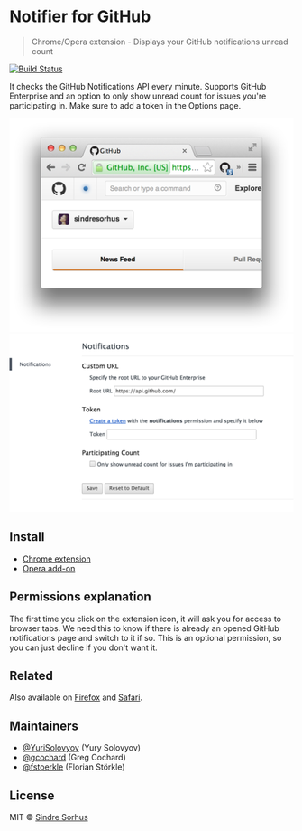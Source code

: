 # Notifier for GitHub

> Chrome/Opera extension - Displays your GitHub notifications unread count

[![Build Status](https://travis-ci.org/sindresorhus/notifier-for-github-chrome.svg?branch=master)](https://travis-ci.org/sindresorhus/notifier-for-github-chrome)

It checks the GitHub Notifications API every minute. Supports GitHub Enterprise and an option to only show unread count for issues you're participating in. Make sure to add a token in the Options page.

![](screenshot.png)
![](screenshot-webstore2.png)


## Install

- [Chrome extension](https://chrome.google.com/webstore/detail/notifier-for-github/lmjdlojahmbbcodnpecnjnmlddbkjhnn)
- [Opera add-on](https://addons.opera.com/en/extensions/details/github-notifier/)


## Permissions explanation

The first time you click on the extension icon, it will ask you for access to browser tabs. We need this to know if there is already an opened GitHub notifications page and switch to it if so. This is an optional permission, so you can just decline if you don't want it.


## Related

Also available on [Firefox](https://github.com/sindresorhus/notifier-for-github-firefox) and [Safari](https://github.com/sindresorhus/notifier-for-github-safari).


## Maintainers

- [@YuriSolovyov](https://github.com/YuriSolovyov) (Yury Solovyov)
- [@gcochard](https://github.com/gcochard) (Greg Cochard)
- [@fstoerkle](https://github.com/fstoerkle) (Florian Störkle)


## License

MIT © [Sindre Sorhus](https://sindresorhus.com)
